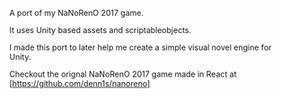 A port of my NaNoRenO 2017 game.

It uses Unity based assets and scriptableobjects.

I made this port to later help me create a simple visual novel engine for Unity.

Checkout the orignal NaNoRenO 2017 game made in React at [https://github.com/denn1s/nanoreno]